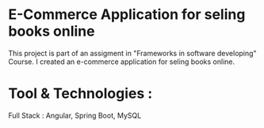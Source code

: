 # E-Commerce Application for seling books online 

This project is part of an assigment in "Frameworks in software developing" Course. I created an e-commerce application for seling books online. 

# Tool & Technologies : 
Full Stack : Angular, Spring Boot, MySQL

